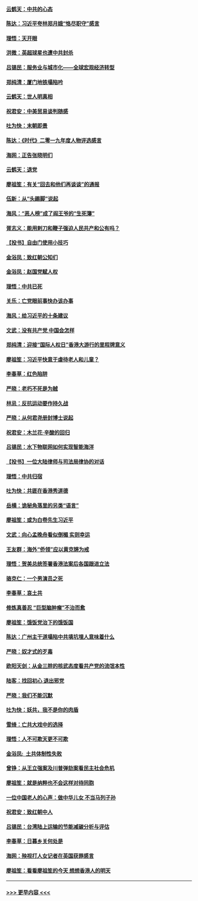#### [云鹤天：中共的心态](../pages/nsc993/n11729906.md?t=12181755) 
#### [陈达：习近平夸林郑月娥“恪尽职守”感言](../pages/nsc993/n11729881.md?t=12181755) 
#### [理悟：天开眼](../pages/nsc993/n11729699.md?t=12181755) 
#### [洪微：英超球星也遭中共封杀](../pages/nsc993/n11727243.md?t=12181755) 
#### [吕锡民：服务业与城市化——全球宏观经济转型](../pages/nsc993/n11725845.md?t=12181755) 
#### [郑纯清：厦门地铁塌陷吟](../pages/nsc993/n11725813.md?t=12181755) 
#### [云鹤天：世人明真相](../pages/nsc993/n11725621.md?t=12181755) 
#### [祝君安：中美贸易谈判随感](../pages/nsc993/n11725609.md?t=12181755) 
#### [吐为快：末朝即景](../pages/nsc993/n11723365.md?t=12181755) 
#### [陈达：《时代》二零一九年度人物评选感言](../pages/nsc993/n11723337.md?t=12181755) 
#### [海网：正告张晓明们](../pages/nsc993/n11723228.md?t=12181755) 
#### [云鹤天：退党](../pages/nsc993/n11723056.md?t=12181755) 
#### [廖祖笙：有关“回去和他们再谈谈”的通报](../pages/nsc993/n11722442.md?t=12181755) 
#### [伍新：从“头踢脚”说起](../pages/nsc993/n11722429.md?t=12181755) 
#### [海风：“恶人榜”成了阎王爷的“生死簿”](../pages/nsc993/n11722272.md?t=12181755) 
#### [胥志义：能用剌刀和鞭子强迫人民共产和公有吗？](../pages/nsc993/n11720569.md?t=12181755) 
#### [【投书】自由门使用小技巧](../pages/nsc993/n11720180.md?t=12181755) 
#### [金浴凤：致红朝公知们](../pages/nsc993/n11720563.md?t=12181755) 
#### [金浴凤：赵国党赋人权](../pages/nsc993/n11720533.md?t=12181755) 
#### [理悟：中共已死](../pages/nsc993/n11720233.md?t=12181755) 
#### [关乐：亡党眼前事快办该办事](../pages/nsc993/n11719160.md?t=12181755) 
#### [海风：给习近平的十条建议](../pages/nsc993/n11717616.md?t=12181755) 
#### [文武：没有共产党 中国会怎样](../pages/nsc993/n11717584.md?t=12181755) 
#### [郑纯清：迎接“国际人权日”香港大游行的里程牌意义](../pages/nsc993/n11717417.md?t=12181755) 
#### [廖祖笙：习近平快意于虐待老人和儿童？](../pages/nsc993/n11715313.md?t=12181755) 
#### [李春草：红色陷阱](../pages/nsc993/n11715029.md?t=12181755) 
#### [严晓：老朽不死是为贼](../pages/nsc993/n11712910.md?t=12181755) 
#### [林忌：反抗运动要作持久战](../pages/nsc993/n11712623.md?t=12181755) 
#### [严晓：从何君尧册封博士说起](../pages/nsc993/n11712465.md?t=12181755) 
#### [祝君安：木兰花·辛酸的回归](../pages/nsc993/n11712381.md?t=12181755) 
#### [吕锡民：水下物联网如何实现智能海洋](../pages/nsc993/n11711158.md?t=12181755) 
#### [【投书】一位大陆律师与司法局律协的对话](../pages/nsc993/n11709675.md?t=12181755) 
#### [理悟：中共归宿](../pages/nsc993/n11710059.md?t=12181755) 
#### [吐为快：共匪在香港秀道德](../pages/nsc993/n11709979.md?t=12181755) 
#### [岳横：诡秘角落里的另类“语言”](../pages/nsc993/n11709792.md?t=12181755) 
#### [廖祖笙：或为白卷先生习近平](../pages/nsc993/n11708330.md?t=12181755) 
#### [文武：向心孟晚舟看似倒楣 实则幸运](../pages/nsc993/n11708236.md?t=12181755) 
#### [王友群：海外“侨领”应以黄克锵为戒](../pages/nsc993/n11706176.md?t=12181755) 
#### [理悟：贺美总统签署香港法案后各国跟进立法](../pages/nsc993/n11706853.md?t=12181755) 
#### [骆克仁：一个男演员之死](../pages/nsc993/n11706677.md?t=12181755) 
#### [李春草：哀土共](../pages/nsc993/n11706255.md?t=12181755) 
#### [修炼真善忍 “巨型脑肿瘤”不治而愈](../pages/nsc993/n11705340.md?t=12181755) 
#### [廖祖笙：饿饭党治下的饿饭国](../pages/nsc993/n11705085.md?t=12181755) 
#### [陈达：广州主干道塌陷中共填坑埋人意味着什么](../pages/nsc993/n11705046.md?t=12181755) 
#### [严晓：奴才式的歹毒](../pages/nsc993/n11704826.md?t=12181755) 
#### [欧阳天剑：从金三胖的核武态度看共产党的流氓本性](../pages/nsc993/n11702238.md?t=12181755) 
#### [陆客：找回初心 退出邪党](../pages/nsc993/n11702213.md?t=12181755) 
#### [严晓：我们不能沉默](../pages/nsc993/n11702110.md?t=12181755) 
#### [吐为快：妖共，我不是你的肉盾](../pages/nsc993/n11701366.md?t=12181755) 
#### [雪绮：亡共大戏中的选择](../pages/nsc993/n11699922.md?t=12181755) 
#### [理悟：人不可欺天更不可欺](../pages/nsc993/n11699657.md?t=12181755) 
#### [金浴凤:  土共体制性失败](../pages/nsc993/n11699361.md?t=12181755) 
#### [曾铮：从王立强案及川普弹劾案看民主社会危机](../pages/nsc993/n11699318.md?t=12181755) 
#### [廖祖笙：就是纳粹也不会这样对待同胞](../pages/nsc993/n11697658.md?t=12181755) 
#### [一位中国老人的心声：做中华儿女 不当马列子孙](../pages/nsc993/n11697525.md?t=12181755) 
#### [祝君安：致红朝中人](../pages/nsc993/n11697518.md?t=12181755) 
#### [吕锡民：台湾陆上运输的节能减碳分析与评估](../pages/nsc993/n11694983.md?t=12181755) 
#### [李春草：日暮乡关何处是](../pages/nsc993/n11694805.md?t=12181755) 
#### [海网：殃视打人女记者在英国获罪感言](../pages/nsc993/n11693832.md?t=12181755) 
#### [廖祖笙：看看廖祖笙的今天 想想香港人的明天](../pages/nsc993/n11693707.md?t=12181755) 

----
#### [ >>> 更早内容 <<< ](../indexes/nsc993-earlier.md)
